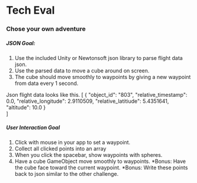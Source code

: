 # Tech Eval
### Chose your own adventure
##### JSON Goal: 
1. Use the included Unity or Newtonsoft json library to parse flight data json.
2. Use the parsed data to move a cube around on screen.
3. The cube should move smoothly to waypoints by giving a new waypoint from data every 1 second.

Json flight data looks like this.
[
  {
    "object_id": "803",
    "relative_timestamp": 0.0,
    "relative_longitude": 2.9110509,
    "relative_latitiude": 5.4351641,
    "altitude": 10.0
  }  
]


##### User Interaction Goal
1. Click with mouse in your app to set a waypoint.
2. Collect all clicked points into an array
3. When you click the spacebar, show waypoints with spheres.
4. Have a cube GameObject move smoothly to waypoints.
*Bonus: Have the cube face toward the current waypoint.
*Bonus: Write these points back to json similar to the other challenge.
